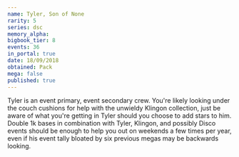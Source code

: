 ```yaml
---
name: Tyler, Son of None
rarity: 5
series: dsc
memory_alpha:
bigbook_tier: 8
events: 36
in_portal: true
date: 18/09/2018
obtained: Pack
mega: false
published: true
---
```


Tyler is an event primary, event secondary crew. You're likely looking under the couch cushions for help with the unwieldy Klingon collection, just be aware of what you're getting in Tyler should you choose to add stars to him. Double 1k bases in combination with Tyler, Klingon, and possibly Disco events should be enough to help you out on weekends a few times per year, even if his event tally bloated by six previous megas may be backwards looking.
